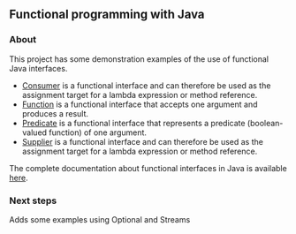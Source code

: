 <h2>Functional programming with Java</h2>
<h3>About</h3>

This project has some demonstration examples of the use of functional Java interfaces.

- [Consumer](https://docs.oracle.com/javase/8/docs/api/java/util/function/Consumer.html) is a functional interface and can therefore be used as the assignment target for a lambda expression or method reference. 
- [Function](https://docs.oracle.com/javase/8/docs/api/java/util/function/Function.html) is a functional interface that accepts one argument and produces a result.
- [Predicate](https://docs.oracle.com/javase/8/docs/api/java/util/function/Predicate.html) is a functional interface that represents a predicate (boolean-valued function) of one argument.
- [Supplier](https://docs.oracle.com/javase/8/docs/api/java/util/function/Supplier.html) is a functional interface and can therefore be used as the assignment target for a lambda expression or method reference.

The complete documentation about functional interfaces in Java is available [here](https://docs.oracle.com/javase/8/docs/api/java/util/function/package-summary.html).

<h3>Next steps</h3>

Adds some examples using Optional and Streams